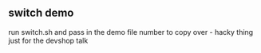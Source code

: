 ## switch demo ##

run switch.sh and pass in the demo file number to copy over - hacky thing just for the devshop talk
